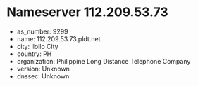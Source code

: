 # Nameserver 112.209.53.73

* as_number: 9299
* name: 112.209.53.73.pldt.net.
* city: Iloilo City
* country: PH
* organization: Philippine Long Distance Telephone Company
* version: Unknown
* dnssec: Unknown
